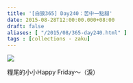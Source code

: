 ```yaml
---
title: '[白狼365] Day240：苦中一點甜'
date: 2015-08-28T12:00:00.000+08:00
draft: false
aliases: [ "/2015/08/365-day240.html" ]
tags : [collections - zaku]
---
```


![](/images/zaku240.jpg)

糧尾的小小Happy Friday～（淚）
